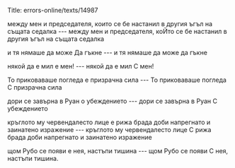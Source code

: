 Title: errors-online/texts/14987

между мен и председателя, които се бе настанил в другия ъгъл на същата седалка --- между мен и председателя, коЙто се бе настанил в другия ъгъл на същата седалка

и тя нямаше да може Да гъкне --- и тя нямаше да може да гъкне

някой да е мил е мен! --- някой да е мил С мен!

То приковаваше погледа е призрачна сила --- То приковаваше погледа С призрачна сила

дори се завърна в Руан о убеждението --- дори се завърна в Руан С убеждението

кръглото му червендалесто лице е рижа брада доби напрегнато и заинатено изражение --- кръглото му червендалесто лице С рижа брада доби напрегнато и заинатено изражение

щом Рубо се появи е нея, настъпи тишина --- щом Рубо се появи С нея, настъпи тишина.
